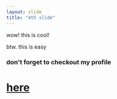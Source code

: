 ```yaml
---
layout: slide
title: "4th slide"
---
```

wow! this is cool!

btw. this is easy

### don't forget to checkout my profile

# [here](https://scratch.mit.edu/users/mrtbts)
